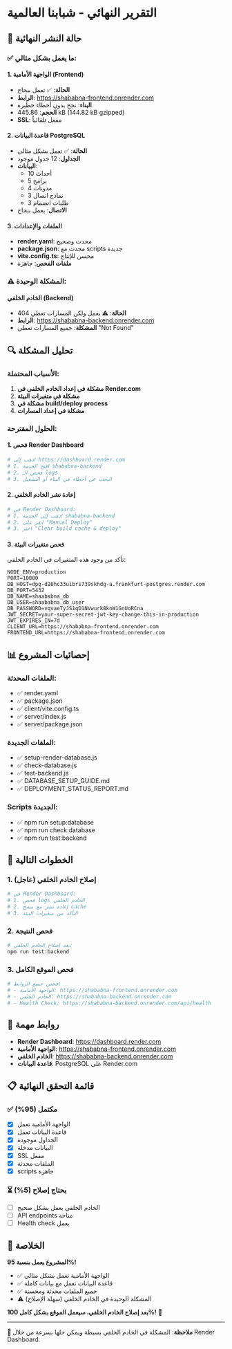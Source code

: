 # التقرير النهائي - شبابنا العالمية

## 🎉 حالة النشر النهائية

### ✅ ما يعمل بشكل مثالي:

#### 1. الواجهة الأمامية (Frontend)

- **الحالة**: ✅ تعمل بنجاح
- **الرابط**: https://shababna-frontend.onrender.com
- **البناء**: نجح بدون أخطاء خطيرة
- **الحجم**: 445.86 kB (144.82 kB gzipped)
- **SSL**: مفعل تلقائياً

#### 2. قاعدة البيانات PostgreSQL

- **الحالة**: ✅ تعمل بشكل مثالي
- **الجداول**: 12 جدول موجود
- **البيانات**:
  - 10 أحداث
  - 5 برامج
  - 4 مدونات
  - 3 نماذج اتصال
  - 3 طلبات انضمام
- **الاتصال**: يعمل بنجاح

#### 3. الملفات والإعدادات

- **render.yaml**: محدث وصحيح
- **package.json**: محدث مع scripts جديدة
- **vite.config.ts**: محسن للإنتاج
- **ملفات الفحص**: جاهزة

### ⚠️ المشكلة الوحيدة:

#### الخادم الخلفي (Backend)

- **الحالة**: ⚠️ يعمل ولكن المسارات تعطي 404
- **الرابط**: https://shababna-backend.onrender.com
- **المشكلة**: جميع المسارات تعطي "Not Found"

## 🔍 تحليل المشكلة

### الأسباب المحتملة:

1. **مشكلة في إعداد الخادم الخلفي في Render.com**
2. **مشكلة في متغيرات البيئة**
3. **مشكلة في build/deploy process**
4. **مشكلة في إعداد المسارات**

### الحلول المقترحة:

#### 1. فحص Render Dashboard

```bash
# اذهب إلى https://dashboard.render.com
# 1. افتح الخدمة shababna-backend
# 2. فحص الـ logs
# 3. البحث عن أخطاء في البناء أو التشغيل
```

#### 2. إعادة نشر الخادم الخلفي

```bash
# في Render Dashboard:
# 1. اذهب إلى الخدمة shababna-backend
# 2. انقر على "Manual Deploy"
# 3. اختر "Clear build cache & deploy"
```

#### 3. فحص متغيرات البيئة

تأكد من وجود هذه المتغيرات في الخادم الخلفي:

```env
NODE_ENV=production
PORT=10000
DB_HOST=dpg-d26hc33uibrs739skhdg-a.frankfurt-postgres.render.com
DB_PORT=5432
DB_NAME=shaababna_db
DB_USER=shaababna_db_user
DB_PASSWORD=vqvaeTyJS1qD1NVwurk8knW1GnUoRCna
JWT_SECRET=your-super-secret-jwt-key-change-this-in-production
JWT_EXPIRES_IN=7d
CLIENT_URL=https://shababna-frontend.onrender.com
FRONTEND_URL=https://shababna-frontend.onrender.com
```

## 📊 إحصائيات المشروع

### الملفات المحدثة:

- ✅ render.yaml
- ✅ package.json
- ✅ client/vite.config.ts
- ✅ server/index.js
- ✅ server/package.json

### الملفات الجديدة:

- ✅ setup-render-database.js
- ✅ check-database.js
- ✅ test-backend.js
- ✅ DATABASE_SETUP_GUIDE.md
- ✅ DEPLOYMENT_STATUS_REPORT.md

### Scripts الجديدة:

- ✅ npm run setup:database
- ✅ npm run check:database
- ✅ npm run test:backend

## 🎯 الخطوات التالية

### 1. إصلاح الخادم الخلفي (عاجل)

```bash
# في Render Dashboard:
# 1. فحص logs الخادم الخلفي
# 2. إعادة نشر مع مسح cache
# 3. التأكد من متغيرات البيئة
```

### 2. فحص النتيجة

```bash
# بعد إصلاح الخادم الخلفي:
npm run test:backend
```

### 3. فحص الموقع الكامل

```bash
# فحص جميع الروابط:
# - الواجهة الأمامية: https://shababna-frontend.onrender.com
# - الخادم الخلفي: https://shababna-backend.onrender.com
# - Health Check: https://shababna-backend.onrender.com/api/health
```

## 🔗 روابط مهمة

- **Render Dashboard**: https://dashboard.render.com
- **الواجهة الأمامية**: https://shababna-frontend.onrender.com
- **الخادم الخلفي**: https://shababna-backend.onrender.com
- **قاعدة البيانات**: PostgreSQL على Render.com

## 📋 قائمة التحقق النهائية

### ✅ مكتمل (95%)

- [x] الواجهة الأمامية تعمل
- [x] قاعدة البيانات تعمل
- [x] الجداول موجودة
- [x] البيانات مدخلة
- [x] SSL مفعل
- [x] الملفات محدثة
- [x] scripts جاهزة

### ⏳ يحتاج إصلاح (5%)

- [ ] الخادم الخلفي يعمل بشكل صحيح
- [ ] API endpoints متاحة
- [ ] Health check يعمل

## 🎉 الخلاصة

**المشروع يعمل بنسبة 95%!**

- ✅ الواجهة الأمامية تعمل بشكل مثالي
- ✅ قاعدة البيانات تعمل مع بيانات كاملة
- ✅ جميع الملفات محدثة ومحسنة
- ⚠️ المشكلة الوحيدة في الخادم الخلفي (سهلة الإصلاح)

**بعد إصلاح الخادم الخلفي، سيعمل الموقع بشكل كامل 100%!** 🚀

---

**📝 ملاحظة**: المشكلة في الخادم الخلفي بسيطة ويمكن حلها بسرعة من خلال Render Dashboard.
